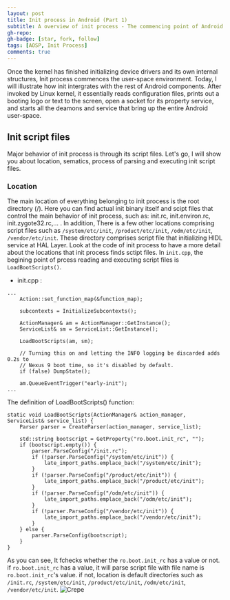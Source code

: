 ```yaml
---
layout: post
title: Init process in Android (Part 1)
subtitle: A overview of init process - The commencing point of Android componets
gh-repo:
gh-badge: [star, fork, follow]
tags: [AOSP, Init Process]
comments: true
---
```

Once the kernel has finished initializing device drivers and its own internal structures, Init process commences the user-space environment.
Today, I will illustrate how init intergrates with the rest of Android components. After invoked by Linux kernel, it essentially reads configuration files, prints out a booting logo or text to the screen, open a socket for its property service, and starts all the deamons and service that bring up the entire Android user-space.
## Init script files
Major behavior of init process is through its script files. Let's go, I will show you about location, sematics, process of parsing and executing init script files.
### Location
The main location of everything belonging to init process is the root directory (/). Here you can find actual init binary itself and scipt files that control the main behavior of init process, such as: init.rc, init.environ.rc, init.zygote32.rc,... . In addition, There is a few other locations comprising script files such as ```/system/etc/init```, ```/product/etc/init```, ```/odm/etc/init```, ```/vendor/etc/init```. These directory comprises script file that initializing HIDL service at HAL Layer.
Look at the code of init process to have a more detail about the locations that init process finds sctipt files. In ```init.cpp```, the begining point of prcess reading and executing script files is ```LoadBootScripts()```.
- init.cpp :
~~~
...
    Action::set_function_map(&function_map);

    subcontexts = InitializeSubcontexts();

    ActionManager& am = ActionManager::GetInstance();
    ServiceList& sm = ServiceList::GetInstance();

    LoadBootScripts(am, sm);

    // Turning this on and letting the INFO logging be discarded adds 0.2s to
    // Nexus 9 boot time, so it's disabled by default.
    if (false) DumpState();

    am.QueueEventTrigger("early-init");
...
~~~
The definition of LoadBootScripts() function: 
~~~
static void LoadBootScripts(ActionManager& action_manager, ServiceList& service_list) {
    Parser parser = CreateParser(action_manager, service_list);

    std::string bootscript = GetProperty("ro.boot.init_rc", "");
    if (bootscript.empty()) {
        parser.ParseConfig("/init.rc");
        if (!parser.ParseConfig("/system/etc/init")) {
            late_import_paths.emplace_back("/system/etc/init");
        }
        if (!parser.ParseConfig("/product/etc/init")) {
            late_import_paths.emplace_back("/product/etc/init");
        }
        if (!parser.ParseConfig("/odm/etc/init")) {
            late_import_paths.emplace_back("/odm/etc/init");
        }
        if (!parser.ParseConfig("/vendor/etc/init")) {
            late_import_paths.emplace_back("/vendor/etc/init");
        }
    } else {
        parser.ParseConfig(bootscript);
    }
}
~~~
As you can see, It fchecks whether the ```ro.boot.init_rc``` has a value or not. if ```ro.boot.init_rc``` has a value, it will parse script file with file name is ```ro.boot.init_rc```'s value. if not, location is default directoríes such as ```/init.rc```, ```/system/etc/init```, ```/product/etc/init```, ```/odm/etc/init```, ```/vendor/etc/init```.
![Crepe](https://drive.google.com/file/d/1hHdz3WH2ThFEbpFbCY-_ahyMZjAVJ_Nl/view?usp=sharing)





